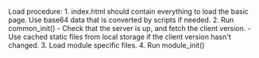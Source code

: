 Load procedure:
    1. index.html should contain everything to load the basic page. Use base64 data that is converted by scripts if needed.
    2. Run common_init()
        - Check that the server is up, and fetch the client version.
        - Use cached static files from local storage if the client version hasn't changed.
    3. Load module specific files. 
    4. Run module_init()
    